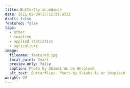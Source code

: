 ```yaml
---
title: Butterfly abundance
date: 2021-09-30T15:11:55.933Z
draft: false
featured: false
tags:
  - other
  - inactive
  - applied statistics
  - agriculture
image:
  filename: featured.jpg
  focal_point: Smart
  preview_only: false
  caption: Photo by Shiebi AL on Unsplash
  alt_text: Butterflies. Photo by Shiebi AL on Unsplash
weight: 99
---
```

